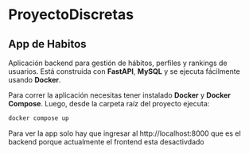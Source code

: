 # ProyectoDiscretas
## App de Habitos
Aplicación backend para gestión de hábitos, perfiles y rankings de usuarios. Está construida con **FastAPI**, **MySQL** y se ejecuta fácilmente usando **Docker**.

Para correr la aplicación necesitas tener instalado **Docker** y **Docker Compose**. Luego, desde la carpeta raíz del proyecto ejecuta:

```bash
docker compose up
```

Para ver la app solo hay que ingresar al http://localhost:8000
que es el backend porque actualmente el frontend esta desactivdado
